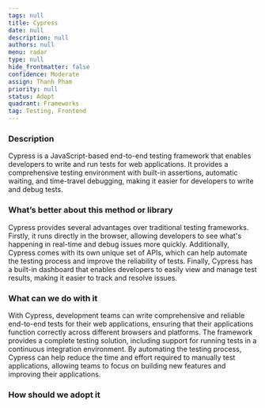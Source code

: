 ```yaml
---
tags: null
title: Cypress
date: null
description: null
authors: null
menu: radar
type: null
hide_frontmatter: false
confidence: Moderate
assign: Thanh Pham
priority: null
status: Adopt
quadrant: Frameworks
tag: Testing, Frontend
---
```


<!-- table_of_contents 5323f772-a0de-40c1-8d1b-c889292982f2 -->

### Description
Cypress is a JavaScript-based end-to-end testing framework that enables developers to write and run tests for web applications. It provides a comprehensive testing environment with built-in assertions, automatic waiting, and time-travel debugging, making it easier for developers to write and debug tests.

### What’s better about this method or library
Cypress provides several advantages over traditional testing frameworks. Firstly, it runs directly in the browser, allowing developers to see what's happening in real-time and debug issues more quickly. Additionally, Cypress comes with its own unique set of APIs, which can help automate the testing process and improve the reliability of tests. Finally, Cypress has a built-in dashboard that enables developers to easily view and manage test results, making it easier to track and resolve issues.

### What can we do with it
With Cypress, development teams can write comprehensive and reliable end-to-end tests for their web applications, ensuring that their applications function correctly across different browsers and platforms. The framework provides a complete testing solution, including support for running tests in a continuous integration environment. By automating the testing process, Cypress can help reduce the time and effort required to manually test applications, allowing teams to focus on building new features and improving their applications.

### How should we adopt it
<!-- child_database 21dc2194-e80f-48cc-b817-535a41a925f5 -->
